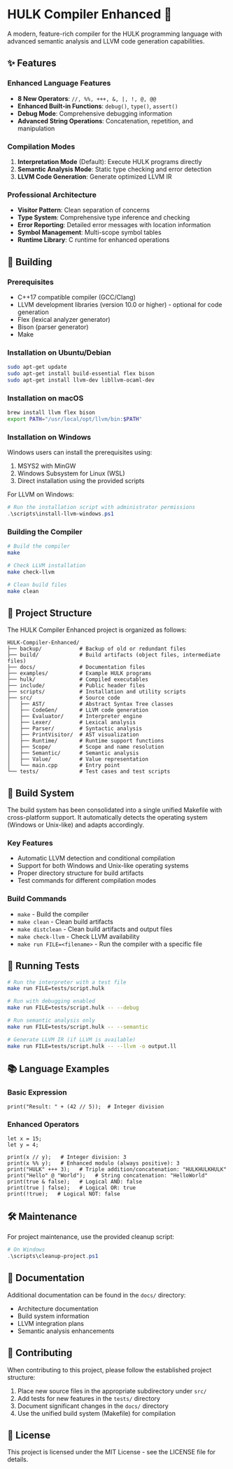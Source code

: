 # HULK Compiler Enhanced 🚀

A modern, feature-rich compiler for the HULK programming language with advanced semantic analysis and LLVM code generation capabilities.

## ✨ Features

### Enhanced Language Features
- **8 New Operators**: `//, %%, +++, &, |, !, @, @@`
- **Enhanced Built-in Functions**: `debug()`, `type()`, `assert()`
- **Debug Mode**: Comprehensive debugging information
- **Advanced String Operations**: Concatenation, repetition, and manipulation

### Compilation Modes
1. **Interpretation Mode** (Default): Execute HULK programs directly
2. **Semantic Analysis Mode**: Static type checking and error detection
3. **LLVM Code Generation**: Generate optimized LLVM IR

### Professional Architecture
- **Visitor Pattern**: Clean separation of concerns
- **Type System**: Comprehensive type inference and checking
- **Error Reporting**: Detailed error messages with location information
- **Symbol Management**: Multi-scope symbol tables
- **Runtime Library**: C runtime for enhanced operations

## 🔧 Building

### Prerequisites
- C++17 compatible compiler (GCC/Clang)
- LLVM development libraries (version 10.0 or higher) - optional for code generation
- Flex (lexical analyzer generator)
- Bison (parser generator)
- Make

### Installation on Ubuntu/Debian
```bash
sudo apt-get update
sudo apt-get install build-essential flex bison
sudo apt-get install llvm-dev libllvm-ocaml-dev
```

### Installation on macOS
```bash
brew install llvm flex bison
export PATH="/usr/local/opt/llvm/bin:$PATH"
```

### Installation on Windows
Windows users can install the prerequisites using:
1. MSYS2 with MinGW
2. Windows Subsystem for Linux (WSL)
3. Direct installation using the provided scripts

For LLVM on Windows:
```powershell
# Run the installation script with administrator permissions
.\scripts\install-llvm-windows.ps1
```

### Building the Compiler
```bash
# Build the compiler
make

# Check LLVM installation
make check-llvm

# Clean build files
make clean
```

## 📂 Project Structure

The HULK Compiler Enhanced project is organized as follows:

```
HULK-Compiler-Enhanced/
├── backup/            # Backup of old or redundant files
├── build/             # Build artifacts (object files, intermediate files)
├── docs/              # Documentation files
├── examples/          # Example HULK programs
├── hulk/              # Compiled executables
├── include/           # Public header files
├── scripts/           # Installation and utility scripts
├── src/               # Source code
│   ├── AST/           # Abstract Syntax Tree classes
│   ├── CodeGen/       # LLVM code generation
│   ├── Evaluator/     # Interpreter engine
│   ├── Lexer/         # Lexical analysis
│   ├── Parser/        # Syntactic analysis
│   ├── PrintVisitor/  # AST visualization
│   ├── Runtime/       # Runtime support functions
│   ├── Scope/         # Scope and name resolution
│   ├── Semantic/      # Semantic analysis
│   ├── Value/         # Value representation
│   └── main.cpp       # Entry point
└── tests/             # Test cases and test scripts
```

## 🔄 Build System

The build system has been consolidated into a single unified Makefile with cross-platform support. It automatically detects the operating system (Windows or Unix-like) and adapts accordingly.

### Key Features

- Automatic LLVM detection and conditional compilation
- Support for both Windows and Unix-like operating systems
- Proper directory structure for build artifacts
- Test commands for different compilation modes

### Build Commands

- `make` - Build the compiler
- `make clean` - Clean build artifacts
- `make distclean` - Clean build artifacts and output files
- `make check-llvm` - Check LLVM availability
- `make run FILE=<filename>` - Run the compiler with a specific file

## 🧪 Running Tests

```bash
# Run the interpreter with a test file
make run FILE=tests/script.hulk

# Run with debugging enabled
make run FILE=tests/script.hulk -- --debug

# Run semantic analysis only
make run FILE=tests/script.hulk -- --semantic

# Generate LLVM IR (if LLVM is available)
make run FILE=tests/script.hulk -- --llvm -o output.ll
```

## 📚 Language Examples

### Basic Expression
```
print("Result: " + (42 // 5));  # Integer division
```

### Enhanced Operators
```
let x = 15;
let y = 4;

print(x // y);   # Integer division: 3
print(x %% y);   # Enhanced modulo (always positive): 3
print("HULK" +++ 3);   # Triple addition/concatenation: "HULKHULKHULK"
print("Hello" @ "World");   # String concatenation: "HelloWorld"
print(true & false);   # Logical AND: false
print(true | false);   # Logical OR: true
print(!true);   # Logical NOT: false
```

## 🛠️ Maintenance

For project maintenance, use the provided cleanup script:

```powershell
# On Windows
.\scripts\cleanup-project.ps1
```

## 📖 Documentation

Additional documentation can be found in the `docs/` directory:
- Architecture documentation
- Build system information
- LLVM integration plans
- Semantic analysis enhancements

## 🤝 Contributing

When contributing to this project, please follow the established project structure:

1. Place new source files in the appropriate subdirectory under `src/`
2. Add tests for new features in the `tests/` directory
3. Document significant changes in the `docs/` directory
4. Use the unified build system (Makefile) for compilation

## 📄 License

This project is licensed under the MIT License - see the LICENSE file for details.
